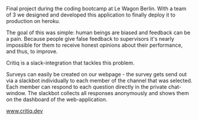 Final project during the coding bootcamp at Le Wagon Berlin. With a team of 3 we designed and developed this application to finally deploy it to production on heroku.

The goal of this was simple: human beings are biased and feedback can be a pain. Because people give false feedback to supervisors it's nearly impossible for them to receive honest opinions about their performance, and thus, to improve.

Critiq is a slack-integration that tackles this problem.

Surveys can easily be created on our webpage - the survey gets send out via a slackbot individually to each member of the channel that was selected. Each member can respond to each question directly in the private chat-window. The slackbot collects all responses anonymously and shows them on the dashboard of the web-application.

www.critiq.dev
